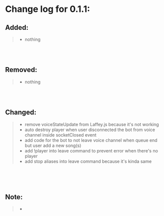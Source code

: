 # Change log for 0.1.1:
## Added:
> - nothing
<br>
<br>

## Removed:
> - nothing
<br>
<br>

## Changed:
> - remove voiceStateUpdate from Laffey.js because it's not working
> - auto destroy player when user disconnected the bot from voice channel inside socketClosed event
> - add code for the bot to not leave voice channel when queue end but user add a new song(s)
> - add !player into leave command to prevent error when there's no player
> - add stop aliases into leave command because it's kinda same
<br>
<br>
<br>

## Note:
> - 